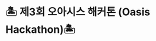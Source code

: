 <!-- ![header](https://capsule-render.vercel.app/api?type=wave&color=auto&height=300&section=header&text=capsule%20render&fontSize=90) -->

# 🏝 제3회 오아시스 해커톤 (Oasis Hackathon)🏝

